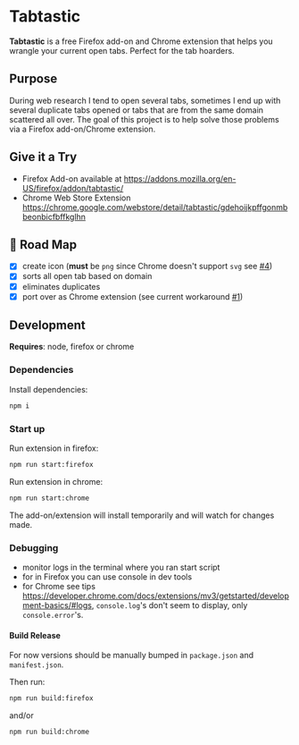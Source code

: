 # Tabtastic

**Tabtastic** is a free Firefox add-on and Chrome extension that helps you wrangle your current open tabs. Perfect for the tab hoarders.

## Purpose

During web research I tend to open several tabs, sometimes I end up with several duplicate tabs opened or tabs that are from the same domain scattered all over. The goal of this project is to help solve those problems via a Firefox add-on/Chrome extension.

## Give it a Try

- Firefox Add-on available at <https://addons.mozilla.org/en-US/firefox/addon/tabtastic/>
- Chrome Web Store Extension <https://chrome.google.com/webstore/detail/tabtastic/gdehoijkpffgonmbbeonbicfbffkglhn>

## 🏁 Road Map

- [x] create icon (**must** be `png` since Chrome doesn't support `svg` see [#4](https://github.com/amerikan/tabtastic/issues/4))
- [x] sorts all open tab based on domain
- [x] eliminates duplicates
- [x] port over as Chrome extension (see current workaround [#1](https://github.com/amerikan/tabtastic/issues/1))

## Development

**Requires**: node, firefox or chrome

### Dependencies

Install dependencies:

```sh
npm i
```

### Start up

Run extension in firefox:

```sh
npm run start:firefox
```

Run extension in chrome:

```sh
npm run start:chrome
```

The add-on/extension will install temporarily and will watch for changes made.

### Debugging

- monitor logs in the terminal where you ran start script
- for in Firefox you can use console in dev tools
- for Chrome see tips <https://developer.chrome.com/docs/extensions/mv3/getstarted/development-basics/#logs>, `console.log`'s don't seem to display, only `console.error`'s.

#### Build Release

For now versions should be manually bumped in `package.json` and `manifest.json`.

Then run:

```sh
npm run build:firefox
```

and/or

```sh
npm run build:chrome
```